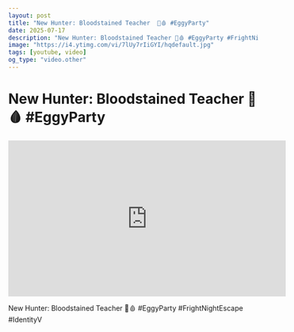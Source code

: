 ```yaml
---
layout: post
title: "New Hunter: Bloodstained Teacher  🦇🩸 #EggyParty"
date: 2025-07-17
description: "New Hunter: Bloodstained Teacher 🦇🩸 #EggyParty #FrightNightEscape #IdentityV"
image: "https://i4.ytimg.com/vi/7lUy7rIiGYI/hqdefault.jpg"
tags: [youtube, video]
og_type: "video.other"
---
```


<script type="application/ld+json">
{
  "@context": "http://schema.org",
  "@type": "VideoObject",
  "name": "New Hunter: Bloodstained Teacher  \ud83e\udd87\ud83e\ude78 #EggyParty",
  "description": "New Hunter: Bloodstained Teacher \ud83e\udd87\ud83e\ude78 #EggyParty #FrightNightEscape #IdentityV",
  "thumbnailUrl": "https://i4.ytimg.com/vi/7lUy7rIiGYI/hqdefault.jpg",
  "uploadDate": "2025-07-17T20:06:56",
  "embedUrl": "https://www.youtube.com/embed/7lUy7rIiGYI",
  "publisher": {
    "@type": "Person",
    "name": "Celo Zaga"
  },
  "mainEntityOfPage": {
    "@type": "WebPage",
    "@id": "https://celozaga.github.io/2025/07/17/new-hunter:-bloodstained-teacher--\ud83e\udd87\ud83e\ude78-#eggyparty-7lUy7rIiGYI.html"
  },
  "duration": "PT0M0S"
}
</script>

<script type="application/ld+json">
{
  "@context": "http://schema.org",
  "@type": "BlogPosting",
  "headline": "New Hunter: Bloodstained Teacher  \ud83e\udd87\ud83e\ude78 #EggyParty",
  "image": "https://i4.ytimg.com/vi/7lUy7rIiGYI/hqdefault.jpg",
  "publisher": {
    "@type": "Person",
    "name": "Celo Zaga"
  },
  "url": "https://celozaga.github.io/2025/07/17/new-hunter:-bloodstained-teacher--\ud83e\udd87\ud83e\ude78-#eggyparty-7lUy7rIiGYI.html",
  "datePublished": "2025-07-17T20:06:56",
  "dateCreated": "2025-07-17T20:06:56",
  "dateModified": "2025-07-17T20:06:56",
  "description": "New Hunter: Bloodstained Teacher \ud83e\udd87\ud83e\ude78 #EggyParty #FrightNightEscape #IdentityV",
  "author": {
    "@type": "Person",
    "name": "Celo Zaga"
  },
  "mainEntityOfPage": {
    "@type": "WebPage",
    "@id": "https://celozaga.github.io/2025/07/17/new-hunter:-bloodstained-teacher--\ud83e\udd87\ud83e\ude78-#eggyparty-7lUy7rIiGYI.html"
  }
}
</script>

<h1 class="youtube-post-title">New Hunter: Bloodstained Teacher  🦇🩸 #EggyParty</h1>

<iframe width="560" height="315" src="https://www.youtube.com/embed/7lUy7rIiGYI" class="youtube-post-embed" frameborder="0" allowfullscreen></iframe>

<p class="youtube-post-description">New Hunter: Bloodstained Teacher 🦇🩸 #EggyParty #FrightNightEscape #IdentityV</p>
